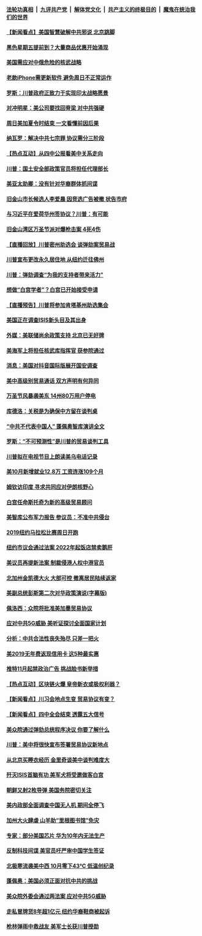 ####  [法轮功真相](../../../../basic/blob/master/README.md?t=11022213) &nbsp;|&nbsp; [九评共产党](../../../../9ping.md/blob/master/README.md?t=11022213) &nbsp;|&nbsp; [解体党文化](../../../../jtdwh.md/blob/master/README.md?t=11022213)  &nbsp;|&nbsp; [共产主义的终极目的](../../../../gczydzjmd.md/blob/master/README.md?t=11022213) &nbsp;|&nbsp; [魔鬼在统治我们的世界](../../../../mgztzwmdsj.md/blob/master/README.md?t=11022213) 

#### [【新闻看点】美国智慧破解中共邪说 北京跳脚](../pages/nsc412/n11629293.md?t=11022213) 

#### [黑色星期五提前到？大量商品优惠开始涌现](../pages/nsc412/n11627717.md?t=11022213) 

#### [美国需应对中俄危险的核武战略](../pages/nsc412/n11629244.md?t=11022213) 

#### [老款iPhone需更新软件 避免周日不正常运作](../pages/nsc412/n11629086.md?t=11022213) 

#### [罗斯：川普政府正致力于实现印太战略愿景](../pages/nsc412/n11629117.md?t=11022213) 

#### [对冲明星：美公司要找回脊梁 对中共强硬](../pages/nsc412/n11629070.md?t=11022213) 

#### [周日美加夏令时结束 一文看懂前因后果](../pages/nsc412/n11627306.md?t=11022213) 

#### [纳瓦罗：解决中共七宗罪 协议需分三阶段](../pages/nsc412/n11628957.md?t=11022213) 

#### [【热点互动】从四中公报看美中关系走向](../pages/nsc412/n11628919.md?t=11022213) 

#### [川普：国土安全部政策官员将担任代理部长](../pages/nsc412/n11628888.md?t=11022213) 

#### [美亚太助卿：没有针对华裔群体抓间谍](../pages/nsc412/n11598033.md?t=11022213) 

#### [旧金山市长候选人李爱晨  因竞选广告被撤  状告市府](../pages/nsc412/n11628596.md?t=11022213) 

#### [与习近平在爱荷华州签协议？川普：有可能](../pages/nsc412/n11628360.md?t=11022213) 

#### [旧金山湾区万圣节派对爆枪击案 4死4伤](../pages/nsc412/n11628273.md?t=11022213) 

#### [【直播回放】川普密州助选会 谈弹劾案贸易战](../pages/nsc412/n11623562.md?t=11022213) 

#### [川普宣布更改永久居住地 从纽约迁往佛州](../pages/nsc412/n11626879.md?t=11022213) 

#### [川普：弹劾调查“为我的支持者带来活力”](../pages/nsc412/n11628129.md?t=11022213) 

#### [想做“白宫学者”？白宫已开始接受申请](../pages/nsc412/n11628116.md?t=11022213) 

#### [【直播预告】川普将参加肯塔基州助选集会](../pages/nsc412/n11622650.md?t=11022213) 

#### [美国正在调查ISIS新头目及其出身](../pages/nsc412/n11628046.md?t=11022213) 

#### [外媒：美联储尚余政策支持 北京已无好牌](../pages/nsc412/n11628012.md?t=11022213) 

#### [美海军上将担任核武库指挥官 获参院通过](../pages/nsc412/n11627920.md?t=11022213) 

#### [消息：美国对抖音国际版展开国安调查](../pages/nsc412/n11627928.md?t=11022213) 

#### [美中高级别贸易通话 双方声明有何异同](../pages/nsc412/n11627915.md?t=11022213) 

#### [万圣节风暴袭美东 14州80万用户停电](../pages/nsc412/n11627651.md?t=11022213) 

#### [库德洛：关税是为确保中方留在谈判桌](../pages/nsc412/n11627799.md?t=11022213) 

#### [“中共不代表中国人” 蓬佩奥智库演讲全文](../pages/nsc412/n11627470.md?t=11022213) 

#### [罗斯：“不可预测性”是川普的贸易谈判工具](../pages/nsc412/n11627655.md?t=11022213) 

#### [川普拟在电视节目上朗读美乌电话记录](../pages/nsc412/n11627443.md?t=11022213) 

#### [美10月新增就业12.8万 工资连涨109个月](../pages/nsc412/n11627523.md?t=11022213) 

#### [姆钦访印度 寻求共同应对伊朗核野心](../pages/nsc412/n11627044.md?t=11022213) 

#### [白宫任命斯托奇为新的高级贸易顾问](../pages/nsc412/n11626884.md?t=11022213) 

#### [美智库公布军力报告 参议员：不准中共侵台](../pages/nsc412/n11626656.md?t=11022213) 

#### [2019纽约马拉松比赛周日开跑](../pages/nsc412/n11626361.md?t=11022213) 

#### [纽约市议会通过法案 2022年起饭店禁卖鹅肝](../pages/nsc412/n11626364.md?t=11022213) 

#### [美议员再提新法案 制裁侵港人权中港官员](../pages/nsc412/n11626632.md?t=11022213) 

#### [北加州金凯德大火  大部可控 撤离居民陆续返家](../pages/nsc412/n11626538.md?t=11022213) 

#### [美副总统彭斯第二次对华政策演说(字幕版)](../pages/nsc412/n11626254.md?t=11022213) 

#### [佩洛西：众院将批准美加墨贸易协议](../pages/nsc412/n11625882.md?t=11022213) 

#### [应对中共5G威胁 美听证探讨全面国家计划](../pages/nsc412/n11625645.md?t=11022213) 

#### [分析：中共合法性丧失殆尽 只差一把火](../pages/nsc412/n11605576.md?t=11022213) 

#### [美2019无年费返现信用卡 这5种最实惠](../pages/nsc412/n11625475.md?t=11022213) 

#### [推特11月起禁政治广告 挑战脸书新举措](../pages/nsc412/n11625204.md?t=11022213) 

#### [【热点互动】区块链火爆 皇帝新衣或极权利器？](../pages/nsc412/n11625604.md?t=11022213) 

#### [【新闻看点】川习会地点生变 贸易协议有变？](../pages/nsc412/n11625402.md?t=11022213) 

#### [【新闻看点】四中全会结束 透露五大信号](../pages/nsc412/n11625266.md?t=11022213) 

#### [美众院通过弹劾总统程序决议 你要了解什么](../pages/nsc412/n11625117.md?t=11022213) 

#### [川普：美中将很快宣布签署贸易协议新地点](../pages/nsc412/n11625159.md?t=11022213) 

#### [从北京买睡衣经历 金里奇谈美中谈判难度大](../pages/nsc412/n11625186.md?t=11022213) 

#### [歼灭ISIS首脑有功 美军犬将受邀做客白宫](../pages/nsc412/n11625161.md?t=11022213) 

#### [朝鲜又射2枚导弹 美国务院密切关注](../pages/nsc412/n11623652.md?t=11022213) 

#### [美内政部全面调查中国无人机 期间全停飞](../pages/nsc412/n11625006.md?t=11022213) 

#### [加州大火肆虐 山羊助“里根图书馆”免灾](../pages/nsc412/n11624836.md?t=11022213) 

#### [专家：部分美国芯片 华为10年内无法生产](../pages/nsc412/n11624512.md?t=11022213) 

#### [反制科技间谍 美官员吁严审中国学生签证](../pages/nsc412/n11624833.md?t=11022213) 

#### [北极寒流袭美中西 10月零下43℃ 低温创纪录](../pages/nsc412/n11624574.md?t=11022213) 

#### [蓬佩奥：美国必须正面对抗中共的挑战](../pages/nsc412/n11624518.md?t=11022213) 

#### [美众院外委会通过两法案 应对中共5G威胁](../pages/nsc412/n11624448.md?t=11022213) 

#### [走私冒牌货8年超1亿元 纽约华裔鞋商被起诉](../pages/nsc412/n11623939.md?t=11022213) 

#### [枪林弹雨中救战友 美军士长获川普授勋](../pages/nsc412/n11624184.md?t=11022213) 


